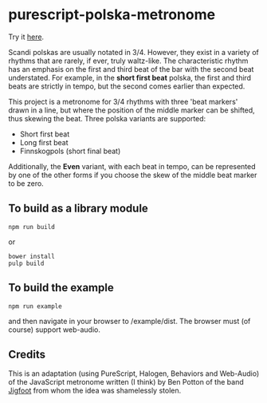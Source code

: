 purescript-polska-metronome
===========================

Try it [here](http://www.tradtunedb.org.uk/#/metronome).

Scandi polskas are usually notated in 3/4.  However, they exist in a variety of rhythms that are rarely, if ever, truly waltz-like. The characteristic rhythm has an emphasis on the first and third beat of the bar with the second beat understated.  For example, in the __short first beat__ polska, the first and third beats are strictly in tempo, but the second comes earlier than expected.

This project is a metronome for 3/4 rhythms with three 'beat markers' drawn in a line, but where the position of the middle marker can be shifted, thus skewing the beat. Three polska variants are supported: 

*  Short first beat 
*  Long first beat
*  Finnskogpols (short final beat)

Additionally, the __Even__ variant, with each beat in tempo, can be represented by one of the other forms if you choose the skew of the middle beat marker to be zero.

To build as a library module
----------------------------

    npm run build

or

    bower install
    pulp build


To build the example
--------------------

    npm run example

and then navigate in your browser to /example/dist.  The browser must (of course) support web-audio.

Credits
-------

This is an adaptation (using PureScript, Halogen, Behaviors and Web-Audio) of the JavaScript metronome written (I think) by Ben Potton of the band [Jigfoot](http://www.jigfoot.com/) from whom the idea was shamelessly stolen.
